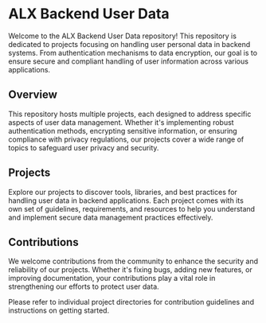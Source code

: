 # ALX Backend User Data

Welcome to the ALX Backend User Data repository! This repository is dedicated to projects focusing on handling user personal data in backend systems. From authentication mechanisms to data encryption, our goal is to ensure secure and compliant handling of user information across various applications.

## Overview

This repository hosts multiple projects, each designed to address specific aspects of user data management. Whether it's implementing robust authentication methods, encrypting sensitive information, or ensuring compliance with privacy regulations, our projects cover a wide range of topics to safeguard user privacy and security.

## Projects

Explore our projects to discover tools, libraries, and best practices for handling user data in backend applications. Each project comes with its own set of guidelines, requirements, and resources to help you understand and implement secure data management practices effectively.

## Contributions

We welcome contributions from the community to enhance the security and reliability of our projects. Whether it's fixing bugs, adding new features, or improving documentation, your contributions play a vital role in strengthening our efforts to protect user data.

Please refer to individual project directories for contribution guidelines and instructions on getting started.
